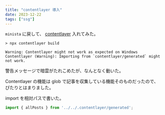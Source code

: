 ```yaml
---
title: "contentlayer 導入"
date: 2023-12-22
tags: ["ssg"]
---
```


`minista` に戻して、 [contentlayer](https://contentlayer.dev/) 入れてみた。

```
> npx contentlayer build

Warning: Contentlayer might not work as expected on Windows
Contentlayer (Warning): Importing from `contentlayer/generated` might not work.
```

警告メッセージで暗雲がたれこめたが、なんとなく動いた。

Contentlayer の機能は glob で記事を収集している機能そのものだったので、
ぴたりとはまりました。

import を相対パスで書いた。

```ts
import { allPosts } from '../../.contentlayer/generated';
```

